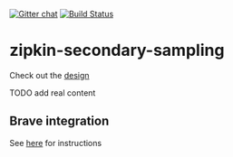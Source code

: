 [![Gitter chat](http://img.shields.io/badge/gitter-join%20chat%20%E2%86%92-brightgreen.svg)](https://gitter.im/openzipkin/secondary-sampling)
[![Build Status](https://travis-ci.com/openzipkin-contrib/zipkin-storage-kafka.svg?branch=master)](https://travis-ci.com/openzipkin-contrib/zipkin-storage-kafka)

# zipkin-secondary-sampling

Check out the [design](docs/design.md)

TODO add real content

## Brave integration
See [here](brave/README.md) for instructions
